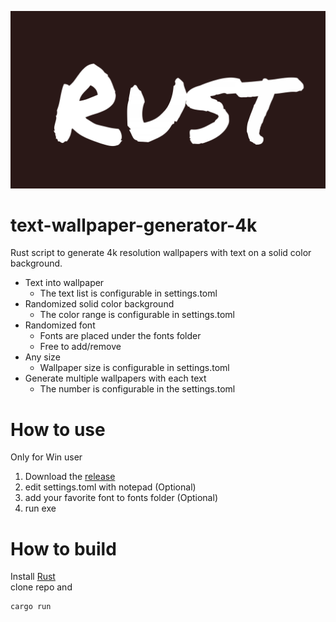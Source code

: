![Preview](./preview.png)

# text-wallpaper-generator-4k 
Rust script to generate 4k resolution wallpapers with text on a solid color background.
* Text into wallpaper
  * The text list is configurable in settings.toml
* Randomized solid color background
  * The color range is configurable in settings.toml
* Randomized font
  * Fonts are placed under the fonts folder
  * Free to add/remove
* Any size
  * Wallpaper size is configurable in settings.toml
* Generate multiple wallpapers with each text
  * The number is configurable in the settings.toml

# How to use
Only for Win user
1. Download the [release](https://github.com/hiroa-inami/wallpaper_generator/releases)   
2. edit settings.toml with notepad (Optional)
3. add your favorite font to fonts folder (Optional)
4. run exe

# How to build
Install [Rust](https://www.rust-lang.org/tools/install)  
clone repo and 
```
cargo run
```
